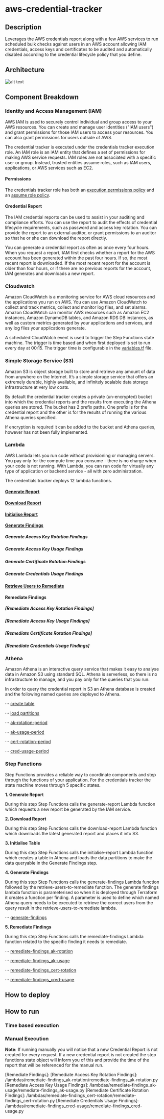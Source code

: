 # aws-credential-tracker

## Description
Leverages the AWS credentials report along with a few AWS services to run scheduled bulk checks against users in an AWS account allowing IAM credentials, access keys and certificates to be audited and automatically disabled according to the credential lifecycle policy that you define.

## Architecture
![alt text][arch-image]

## Component Breakdown

### Identity and Access Management (IAM)
AWS IAM is used to securely control individual and group access to your AWS resources. You can create and manage user identities ("IAM users") and grant permissions for those IAM users to access your resources. You can also grant permissions for users outside of AWS.

The credential tracker is executed under the credentials tracker execution role.  An IAM role is an IAM entity that defines a set of permissions for making AWS service requests. IAM roles are not associated with a specific user or group. Instead, trusted entities assume roles, such as IAM users, applications, or AWS services such as EC2.

#### Permissions
The credentials tracker role has both an [execution permissions policy] and an [assume role policy].

#### Credential Report
The IAM credential reports can be used to assist in your auditing and compliance efforts. You can use the report to audit the effects of credential lifecycle requirements, such as password and access key rotation. You can provide the report to an external auditor, or grant permissions to an auditor so that he or she can download the report directly.

You can generate a credential report as often as once every four hours. When you request a report, IAM first checks whether a report for the AWS account has been generated within the past four hours. If so, the most recent report is downloaded. If the most recent report for the account is older than four hours, or if there are no previous reports for the account, IAM generates and downloads a new report.

### Cloudwatch
Amazon CloudWatch is a monitoring service for AWS cloud resources and the applications you run on AWS. You can use Amazon CloudWatch to collect and track metrics, collect and monitor log files, and set alarms. Amazon CloudWatch can monitor AWS resources such as Amazon EC2 instances, Amazon DynamoDB tables, and Amazon RDS DB instances, as well as custom metrics generated by your applications and services, and any log files your applications generate.

A scheduled CloudWatch event is used to trigger the Step Functions state machine.  The trigger is time based and when first deployed is set to run every day at 00:15.  The trigger time is configurable in the [variables.tf] file.

### Simple Storage Service (S3)
Amazon S3 is object storage built to store and retrieve any amount of data from anywhere on the Internet. It’s a simple storage service that offers an extremely durable, highly available, and infinitely scalable data storage infrastructure at very low costs.

By default the credential tracker creates a private (un-encrypted) bucket into which the credential reports and the results from executing the Athena queries are stored.  The bucket has 2 prefix paths.  One prefix is for the credential report and the other is for the results of running the various Athena queries specified.

If encryption is required it can be added to the bucket and Athena queries, however has not been fully implemented.

### Lambda
AWS Lambda lets you run code without provisioning or managing servers. You pay only for the compute time you consume - there is no charge when your code is not running. With Lambda, you can run code for virtually any type of application or backend service - all with zero administration.

The credentials tracker deploys 12 lambda functions.
#### [Generate Report]
#### [Download Report]
#### [Initialise Report]
#### [Generate Findings]
##### Generate Access Key Rotation Findings
##### Generate Access Key Usage Findings
##### Generate Certificate Rotation Findings
##### Generate Credentials Usage Findings
#### [Retrieve Users to Remediate]
#### Remediate Findings
##### [Remediate Access Key Rotation Findings]
##### [Remediate Access Key Usage Findings]
##### [Remediate Certificate Rotation Findings]
##### [Remediate Credentials Usage Findings]

### Athena
Amazon Athena is an interactive query service that makes it easy to analyse data in Amazon S3 using standard SQL. Athena is serverless, so there is no infrastructure to manage, and you pay only for the queries that you run.

In order to query the credential report in S3 an Athena database is created and the following named queries are deployed to Athena.

⋅⋅⋅ [create table]

⋅⋅⋅ [load partitions]

⋅⋅⋅ [ak-rotation-period]

⋅⋅⋅ [ak-usage-period]

⋅⋅⋅ [cert-rotation-period]

⋅⋅⋅ [cred-usage-period]

### Step Functions
Step Functions provides a reliable way to coordinate components and step through the functions of your application.  For the credentials tracker the state machine moves through 5 specific states.

**1. Generate Report**

During this step Step Functions calls the generate-report Lambda function which requests a new report be generated by the IAM service.

**2. Download Report**

During this step Step Functions calls the download-report Lambda function which downloads the latest generated report and places it into S3.  

**3. Initialise Table**

During this step Step Functions calls the initialise-report Lambda function which creates a table in Athena and loads the data partitions to make the data queryable in the Generate Findings step.

**4. Generate Findings**

During this step Step Functions calls the generate-findings Lambda function followed by the retrieve-users-to-remediate function.  The generate findings lambda function is parameterised so when it is deployed through Terraform it creates a function per finding.  A parameter is used to define which named Athena query needs to be executed to retrieve the correct users from the query result in the retrieve-users-to-remediate lambda.

⋅⋅⋅ [generate-findings]

**5. Remediate Findings**

During this step Step Functions calls the remediate-findings Lambda function related to the specific finding it needs to remediate.

⋅⋅⋅ [remediate-findings_ak-rotation]

⋅⋅⋅ [remediate-findings_ak-usage]

⋅⋅⋅ [remediate-findings_cert-rotation]

⋅⋅⋅ [remediate-findings_cred-usage]

## How to deploy

## How to run
### Time based execution
### Manual Execution
**Note:** If running manually you will notice that a new Credential Report is not created for every request.  If a new credential report is not created the step functions state object will inform you of this and provide the time of the report that will be referenced for the manual run.

[execution permissions policy]: /policies/lambda-execution.json.tpl
[assume role policy]: aws-credential-tracker/policies/lambda-trust.json
[arch-image]: /images/credential-tracker.png
[variables.tf]: /variables.tf
[generate-report]: /lambdas/generate-report/generate-report.py
[generate-findings]: /lambdas/generate-findings/generate-findings.py
[remediate-findings_ak-rotation]: /lambdas/remediate-findings_ak-rotation/remediate-findings_ak-rotation.py
[remediate-findings_ak-usage]: /lambdas/remediate-findings_ak-usage/remediate-findings_ak-usage.py
[remediate-findings_cert-rotation]: /lambdas/remediate-findings_cert-rotation/remediate-findings_cert-rotation.py
[remediate-findings_cred-usage]: /lambdas/remediate-findings_cred-usage/remediate-findings_cred-usage.py
[create table]: /athena/tables/credentials-report.hql.tpl
[load partitions]: /athena/tables/partition-update.hql.tpl
[ak-rotation-period]: /athena/queries/ak-rotation-period.hql.tpl
[ak-usage-period]: /athena/queries/ak-usage-period.hql.tpl
[cert-rotation-period]: /athena/queries/cert-rotation-period.hql.tpl
[cred-usage-period]: /athena/queries/cred-usage-period.hql.tpl
[Generate Report]: /lambdas/generate-report/generate-report.py
[Download Report]: /lambdas/download-report/download-report.py
[Initialise Report]: /lambdas/initialise-report/initialise-report.py
[Generate Findings]: /lambdas/generate-findings/generate-findings.py
[Retrieve Users to Remediate]: /lambdas/retrieve-users-to-remediate/retrieve-users-to-remediate.py
[Remediate Findings]:
[Remediate Access Key Rotation Findings]: /lambdas/remediate-findings_ak-rotation/remediate-findings_ak-rotation.py
[Remediate Access Key Usage Findings]: /lambdas/remediate-findings_ak-usage/remediate-findings_ak-usage.py
[Remediate Certificate Rotation Findings]: /lambdas/remediate-findings_cert-rotation/remediate-findings_cert-rotation.py
[Remediate Credentials Usage Findings]: /lambdas/remediate-findings_cred-usage/remediate-findings_cred-usage.py
